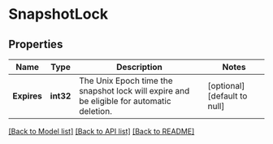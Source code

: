 # SnapshotLock

## Properties
Name | Type | Description | Notes
------------ | ------------- | ------------- | -------------
**Expires** | **int32** | The Unix Epoch time the snapshot lock will expire and be eligible for automatic deletion. | [optional] [default to null]

[[Back to Model list]](../README.md#documentation-for-models) [[Back to API list]](../README.md#documentation-for-api-endpoints) [[Back to README]](../README.md)


